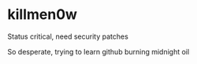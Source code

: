 # killmen0w

Status critical, need security patches

So desperate, trying to learn github 
burning midnight oil
